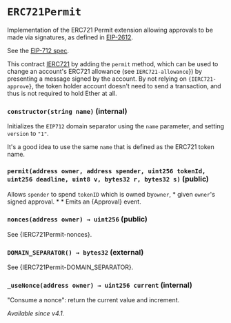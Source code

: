 # `ERC721Permit`

Implementation of the ERC721 Permit extension allowing approvals to be made
via signatures, as defined in [EIP-2612](https://eips.ethereum.org/EIPS/eip-2612).

See the [EIP-712 spec](https://github.com/OpenZeppelin/openzeppelin-contracts/blob/master/contracts/utils/cryptography/draft-EIP712.sol).

This contract [IERC721](https://docs.openzeppelin.com/contracts/3.x/api/token/erc721#IERC721) by adding
the `permit` method, which can be used to change an account's ERC721 allowance (see `IERC721-allowance`})
by presenting a message signed by the account. By not relying on `{IERC721-approve}`, the token holder
account doesn't need to send a transaction, and thus is not required to hold Ether at all.

### `constructor(string name)` (internal)

Initializes the `EIP712` domain separator using the `name` parameter, and setting `version` to `"1"`.

It's a good idea to use the same `name` that is defined as the ERC721 token name.

### `permit(address owner, address spender, uint256 tokenId, uint256 deadline, uint8 v, bytes32 r, bytes32 s)` (public)

Allows `spender` to spend `tokenID` which is owned by`owner`,
     * given ``owner``'s signed approval.
     *
     * Emits an {Approval} event.
### `nonces(address owner) → uint256` (public)

See {IERC721Permit-nonces}.

### `DOMAIN_SEPARATOR() → bytes32` (external)

See {IERC721Permit-DOMAIN_SEPARATOR}.

### `_useNonce(address owner) → uint256 current` (internal)

"Consume a nonce": return the current value and increment.

_Available since v4.1._
